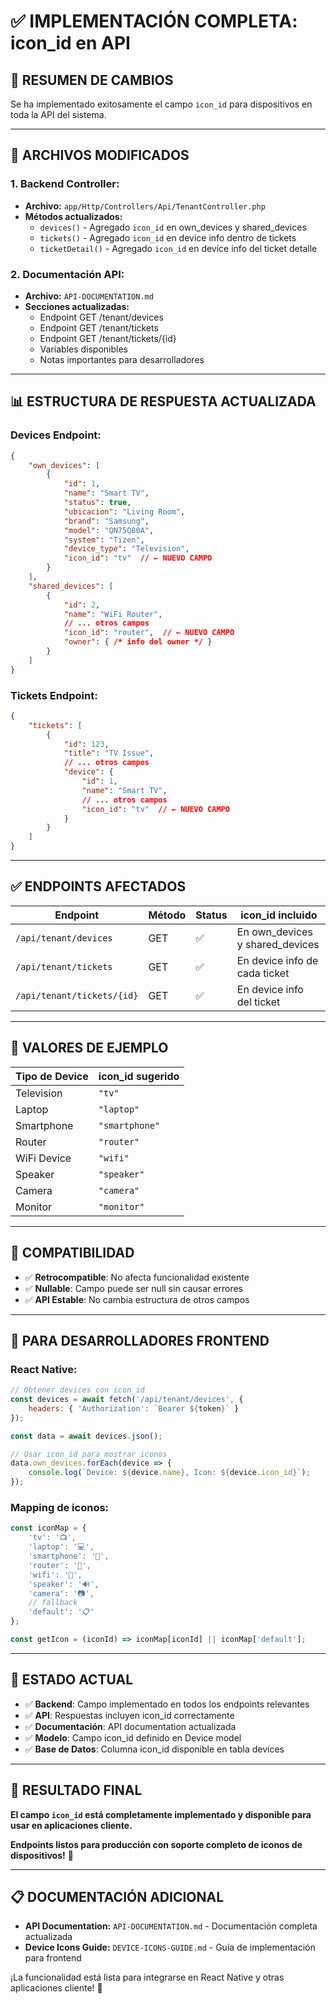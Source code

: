 # ✅ IMPLEMENTACIÓN COMPLETA: icon_id en API

## 🎯 **RESUMEN DE CAMBIOS**

Se ha implementado exitosamente el campo `icon_id` para dispositivos en toda la API del sistema.

---

## 🔧 **ARCHIVOS MODIFICADOS**

### **1. Backend Controller:**
- **Archivo:** `app/Http/Controllers/Api/TenantController.php`
- **Métodos actualizados:**
  - `devices()` - Agregado `icon_id` en own_devices y shared_devices
  - `tickets()` - Agregado `icon_id` en device info dentro de tickets
  - `ticketDetail()` - Agregado `icon_id` en device info del ticket detalle

### **2. Documentación API:**
- **Archivo:** `API-DOCUMENTATION.md`
- **Secciones actualizadas:**
  - Endpoint GET /tenant/devices
  - Endpoint GET /tenant/tickets  
  - Endpoint GET /tenant/tickets/{id}
  - Variables disponibles
  - Notas importantes para desarrolladores

---

## 📊 **ESTRUCTURA DE RESPUESTA ACTUALIZADA**

### **Devices Endpoint:**
```json
{
    "own_devices": [
        {
            "id": 1,
            "name": "Smart TV",
            "status": true,
            "ubicacion": "Living Room",
            "brand": "Samsung",
            "model": "QN75Q80A",
            "system": "Tizen",
            "device_type": "Television",
            "icon_id": "tv"  // ← NUEVO CAMPO
        }
    ],
    "shared_devices": [
        {
            "id": 2,
            "name": "WiFi Router",
            // ... otros campos
            "icon_id": "router",  // ← NUEVO CAMPO
            "owner": { /* info del owner */ }
        }
    ]
}
```

### **Tickets Endpoint:**
```json
{
    "tickets": [
        {
            "id": 123,
            "title": "TV Issue",
            // ... otros campos
            "device": {
                "id": 1,
                "name": "Smart TV",
                // ... otros campos
                "icon_id": "tv"  // ← NUEVO CAMPO
            }
        }
    ]
}
```

---

## ✅ **ENDPOINTS AFECTADOS**

| Endpoint | Método | Status | icon_id incluido |
|----------|--------|--------|------------------|
| `/api/tenant/devices` | GET | ✅ | En own_devices y shared_devices |
| `/api/tenant/tickets` | GET | ✅ | En device info de cada ticket |
| `/api/tenant/tickets/{id}` | GET | ✅ | En device info del ticket |

---

## 🎨 **VALORES DE EJEMPLO**

| Tipo de Device | icon_id sugerido |
|----------------|------------------|
| Television | `"tv"` |
| Laptop | `"laptop"` |
| Smartphone | `"smartphone"` |
| Router | `"router"` |
| WiFi Device | `"wifi"` |
| Speaker | `"speaker"` |
| Camera | `"camera"` |
| Monitor | `"monitor"` |

---

## 🔄 **COMPATIBILIDAD**

- ✅ **Retrocompatible**: No afecta funcionalidad existente
- ✅ **Nullable**: Campo puede ser null sin causar errores
- ✅ **API Estable**: No cambia estructura de otros campos

---

## 📱 **PARA DESARROLLADORES FRONTEND**

### **React Native:**
```javascript
// Obtener devices con icon_id
const devices = await fetch('/api/tenant/devices', {
    headers: { 'Authorization': `Bearer ${token}` }
});

const data = await devices.json();

// Usar icon_id para mostrar iconos
data.own_devices.forEach(device => {
    console.log(`Device: ${device.name}, Icon: ${device.icon_id}`);
});
```

### **Mapping de iconos:**
```javascript
const iconMap = {
    'tv': '📺',
    'laptop': '💻',
    'smartphone': '📱',
    'router': '📡',
    'wifi': '📶',
    'speaker': '🔊',
    'camera': '📷',
    // fallback
    'default': '📋'
};

const getIcon = (iconId) => iconMap[iconId] || iconMap['default'];
```

---

## 🚀 **ESTADO ACTUAL**

- ✅ **Backend**: Campo implementado en todos los endpoints relevantes
- ✅ **API**: Respuestas incluyen icon_id correctamente
- ✅ **Documentación**: API documentation actualizada
- ✅ **Modelo**: Campo icon_id definido en Device model
- ✅ **Base de Datos**: Columna icon_id disponible en tabla devices

---

## 🎉 **RESULTADO FINAL**

**El campo `icon_id` está completamente implementado y disponible para usar en aplicaciones cliente.**

**Endpoints listos para producción con soporte completo de iconos de dispositivos!** 🚀

---

## 📋 **DOCUMENTACIÓN ADICIONAL**

- **API Documentation:** `API-DOCUMENTATION.md` - Documentación completa actualizada
- **Device Icons Guide:** `DEVICE-ICONS-GUIDE.md` - Guía de implementación para frontend

¡La funcionalidad está lista para integrarse en React Native y otras aplicaciones cliente! 🎯
